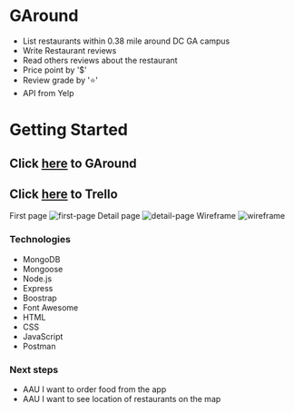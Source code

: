 # GAround
* List restaurants within 0.38 mile around DC GA campus
* Write Restaurant reviews
* Read others reviews about the restaurant
* Price point by '$' 
* Review grade by '⭐️' 
* API from Yelp

# Getting Started
## Click [here](https://unit-2-project-sunhwang.herokuapp.com) to GAround

## Click [here](https://trello.com/b/DsFDxYMo/unit-2-garound) to Trello

First page
![first-page](https://i.imgur.com/uOFmujN.png)
Detail page
![detail-page](https://i.imgur.com/6P4KnWo.png)
Wireframe
![wireframe](https://i.imgur.com/GBauBGC.png)

### Technologies
* MongoDB
* Mongoose
* Node.js
* Express
* Boostrap
* Font Awesome
* HTML
* CSS
* JavaScript
* Postman

### Next steps
* AAU I want to order food from the app
* AAU I want to see location of restaurants on the map